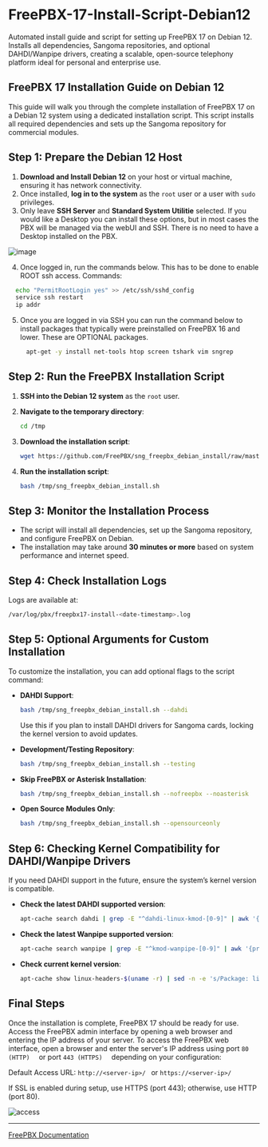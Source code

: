 # FreePBX-17-Install-Script-Debian12
Automated install guide and script for setting up FreePBX 17 on Debian 12. Installs all dependencies, Sangoma repositories, and optional DAHDI/Wanpipe drivers, creating a scalable, open-source telephony platform ideal for personal and enterprise use.

## FreePBX 17 Installation Guide on Debian 12

This guide will walk you through the complete installation of FreePBX 17 on a Debian 12 system using a dedicated installation script. This script installs all required dependencies and sets up the Sangoma repository for commercial modules.

## Step 1: Prepare the Debian 12 Host

1. **Download and Install Debian 12** on your host or virtual machine, ensuring it has network connectivity.
2. Once installed, **log in to the system** as the `root` user or a user with `sudo` privileges.
3. Only leave **SSH Server** and **Standard System Utilitie** selected. If you would like a Desktop you can install these options, but in most cases the PBX will be managed via the webUI and SSH. There is no need to have a Desktop installed on the PBX.


 ![image](https://github.com/user-attachments/assets/055e24c1-fffe-4392-a196-c900434e9534)

   
4. Once logged in, run the commands below. This has to be done to enable ROOT ssh access. 
Commands:

  ```bash
    echo "PermitRootLogin yes" >> /etc/ssh/sshd_config
    service ssh restart
    ip addr
 ```

 5.  Once you are logged in via SSH you can run the command below to install packages that typically were preinstalled on FreePBX 16 and lower. These are OPTIONAL packages.

```bash
     apt-get -y install net-tools htop screen tshark vim sngrep
  ```


## Step 2: Run the FreePBX Installation Script

1. **SSH into the Debian 12 system** as the `root` user.

2. **Navigate to the temporary directory**:

   ```bash
   cd /tmp
   ```

3. **Download the installation script**:
   ```bash
   wget https://github.com/FreePBX/sng_freepbx_debian_install/raw/master/sng_freepbx_debian_install.sh -O /tmp/sng_freepbx_debian_install.sh
   ```

4. **Run the installation script**:
   ```bash
   bash /tmp/sng_freepbx_debian_install.sh
   ```

## Step 3: Monitor the Installation Process

- The script will install all dependencies, set up the Sangoma repository, and configure FreePBX on Debian.
- The installation may take around **30 minutes or more** based on system performance and internet speed.

## Step 4: Check Installation Logs

Logs are available at:
```bash
/var/log/pbx/freepbx17-install-<date-timestamp>.log
```

## Step 5: Optional Arguments for Custom Installation

To customize the installation, you can add optional flags to the script command:

- **DAHDI Support**:
   ```bash
   bash /tmp/sng_freepbx_debian_install.sh --dahdi
   ```
   Use this if you plan to install DAHDI drivers for Sangoma cards, locking the kernel version to avoid updates.

- **Development/Testing Repository**:
   ```bash
   bash /tmp/sng_freepbx_debian_install.sh --testing
   ```

- **Skip FreePBX or Asterisk Installation**:
   ```bash
   bash /tmp/sng_freepbx_debian_install.sh --nofreepbx --noasterisk
   ```

- **Open Source Modules Only**:
   ```bash
   bash /tmp/sng_freepbx_debian_install.sh --opensourceonly
   ```

## Step 6: Checking Kernel Compatibility for DAHDI/Wanpipe Drivers

If you need DAHDI support in the future, ensure the system’s kernel version is compatible.

- **Check the latest DAHDI supported version**:
   ```bash
   apt-cache search dahdi | grep -E "^dahdi-linux-kmod-[0-9]" | awk '{print $1}' | awk -F'-' '{print $4"-"$5}' | sort -n | tail -1
   ```

- **Check the latest Wanpipe supported version**:
   ```bash
   apt-cache search wanpipe | grep -E "^kmod-wanpipe-[0-9]" | awk '{print $1}' | awk -F'-' '{print $3"-"$4}' | sort -n | tail -1
   ```

- **Check current kernel version**:
   ```bash
   apt-cache show linux-headers-$(uname -r) | sed -n -e 's/Package: linux-headers-\([[:digit:].-]*\).*/\1/' -e 's/-\$//p'
   ```

## Final Steps

Once the installation is complete, FreePBX 17 should be ready for use. Access the FreePBX admin interface by opening a web browser and entering the IP address of your server.
To access the FreePBX web interface, open a browser and enter the server's IP address using port   `80 (HTTP)  ` or port   `443 (HTTPS)  ` depending on your configuration:

Default Access URL:  ` http://<server-ip>/  ` or   `https://<server-ip>/ `

If SSL is enabled during setup, use HTTPS (port 443); otherwise, use HTTP (port 80).

![access](https://github.com/user-attachments/assets/501e21d5-1582-4f6b-a38f-2f12c3fd6fd3)


--- 

 [FreePBX Documentation](https://www.freepbx.org/get-started/)
